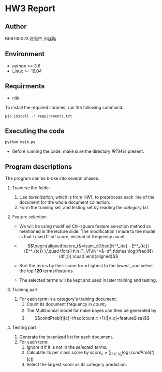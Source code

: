 # HW3 Report

## Author 
B06705023 資管四 邱廷翔
## Environment
* python >= 3.6
* Linux >= 16.04

## Requirments
* nltk

To install the required libraries, run the following command.
```shell
pip install -r requirements.txt
```

## Executing the code
```bash
python main.py
```

* Before running the code, make sure the directory *IRTM* is present.

## Program descriptions
The program can be broke into several phases.

1. Traverse the folder
     1. Use *tokenization*, which is from HW1, to preprocess each line of the document for the whole document collection.
     2. Form the training set, and testing set by reading the *category.txt*.

2. Feature selection
   * We will be using modified Chi-square feature selection method as mentioned in the lecture slide. The modification I made to the model is that I used tf-idf score, instead of frequency count

   * $$\begin{aligned}score_t&=\sum_c{\frac{N^*_{tc} - E^*_{tc}}{E^*_{tc}}  },\quad \forall t\in [1, V]\\N^*&=df_t\times \log(\frac{N}{df_t}),\quad  \end{aligned}$$
   * Sort the terms by their score from highest to the lowest, and select the top **120** terms/features.
   * The selected terms will be kept and used in later training and testing.

3. Training part
   1. For each term in a category's training document:
      1. Count its document frequency in $count_t$.
      2. The Multinomial model for naive bayes can then be generated by
      3. $$condProb[t][c]=\frac{count_t +1}{|V_c|+featureSize}$$
4. Testing part
   1. Generate the tokenized list for each document.
   2. For each term:
      1. Ignore it if it is not in the *selected_terms*.
      2. Calculate its per class score by $score_c=\sum_{t\in V_k}{\log(condProb[t][c])}$
      3. Select the largest $score$ as its category prediction.
